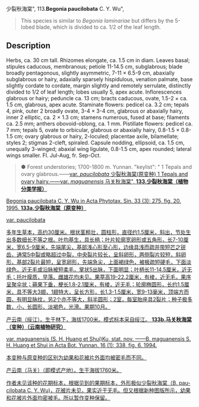 少裂秋海棠",
113.**Begonia paucilobata** C. Y. Wu",

> This species is similar to *Begonia laminariae* but differs by the 5-lobed blade, which is divided to ca. 1/2 of the leaf length.

## Description
Herbs, ca. 30 cm tall. Rhizomes elongate, ca. 1.5 cm in diam. Leaves basal; stipules caducous, membranous; petiole 11-14.5 cm, subglabrous; blade broadly pentagonous, slightly asymmetric, 7-11 × 6.5-9 cm, abaxially subglabrous or hairy, adaxially sparsely hispidulous, venation palmate, base slightly cordate to cordate, margin slightly and remotely serrulate, distinctly divided to 1/2 of leaf length; lobes usually 5, apex acute. Inflorescences glabrous or hairy; peduncle ca. 13 cm; bracts caducous, ovate, 1.5-2 × ca. 1.5 cm, glabrous, apex acute. Staminate flowers: pedicel ca. 3.2 cm; tepals 4, pink, outer 2 broadly ovate, 3-4 × 3-4 cm, glabrous or abaxially hairy, inner 2 elliptic, ca. 2 × 1.3 cm; stamens numerous, fused at base; filaments ca. 2.5 mm; anthers obovoid-oblong, ca. 1 mm. Pistillate flowers: pedicel ca. 7 mm; tepals 5, ovate to orbicular, glabrous or abaxially hairy, 0.8-1.5 × 0.8-1.5 cm; ovary glabrous or hairy, 2-loculed; placentae axile, bilamellate; styles 2; stigmas 2-cleft, spiraled. Capsule nodding, ellipsoid, ca. 1.5 cm, unequally 3-winged; abaxial wing ligulate, 0.8-1.5 cm, apex rounded; lateral wings smaller. Fl. Jul-Aug, fr. Sep-Oct.

> ● Forest understories; 1700-1800 m. Yunnan.
  "keylist": "
1 Tepals and ovary glabrous.——<a href='/info/Begonia paucilobata var. paucilobata?t=foc'>var. *paucilobata* 少裂秋海棠(原变种)
1 Tepals and ovary hairy.——<a href='/info/Begonia paucilobata var. maguanensis?t=foc'>var. *maguanensis* 马关秋海棠",
**133.少裂秋海棠（植物分类学报）**

Begonia paucilobata C. Y. Wu in Acta Phytotax. Sin. 33 (3): 275, fig. 20. 1995.
**133a.少裂秋海棠（原变种）**

var. paucilobata

多年生草本，高约30厘米。根状茎粗壮，圆柱形，直径约1.5厘米，斜出，节处生出多数细长不等之根。叶均基生，具长柄；叶片轮廓宽卵形或五角形，长7-10厘米，宽6.5-9厘米，先端尾尖，基部浅心形至心形，边缘具浅而疏并带短芒之锐齿，通常5中裂或略超过中裂，中央裂片较长，呈斜卵形，两侧裂片较短，斜卵形，基部2裂片最短，呈宽卵形，先端急尖，上面褐绿色，被极疏短硬毛，下面淡绿色，近无毛或沿脉被短柔毛，掌状5出脉，下面明显；叶柄长11-14.5厘米，近无毛；托叶膜质，早落。雌雄花均未见。果葶高19-22.2厘米，有棱，近无毛，果序呈聚伞状；蒴果下垂，梗长1.8-2.1厘米，有棱，近无毛；轮廓椭圆形，长约1.5厘米，具不等大3翅，1翅特大，呈长方形，长1.3-1.5厘米，宽9-13毫米，顶端方而圆，有明显脉纹，另2个亦不等大，斜半圆形；2室，每室胎座具2裂片；种子极多数，小，长圆形，淡褐色，光滑。果期10月。

产云南（绥江）。生于林下，海拔1700米。模式标本采自绥江。
**133b.马关秋海棠（变种）（云南植物研究）**

var. maguanensis (S. H. Huang et Shui)Ku, stat. nov. ——B. maguanensis S. H. Huang et Shui in Acta Bot. Yunnan. 16 (1): 338, fig. 6. 1994.

本变种与原变种的区别为幼果和花被片外面均被密毛而不同。

产云南（马关）（即模式产地）。生于海拔1760米。

作者未见该种的花期标本，根据见到的果期标本，外形极似少裂秋海棠（B. pau-cilobata C. Y. Wu)，花被片未见，果实近于无毛。但又根据新种图版所示，幼果和花被片外面均密被毛。所以暂作变种保留。
